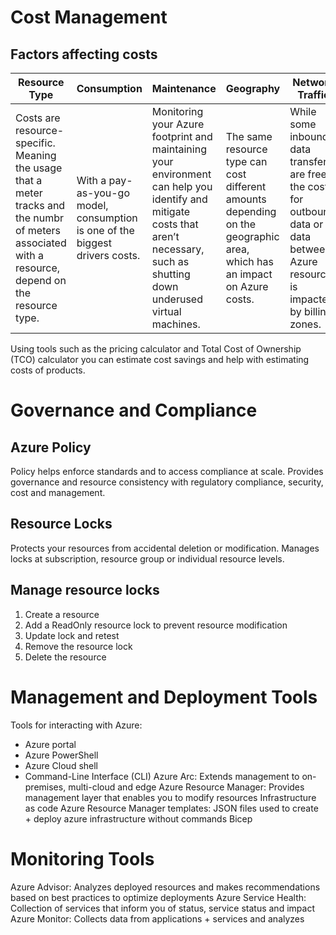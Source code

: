 # Cost Management
## Factors affecting costs
| Resource Type                                                                                                                                           | Consumption                                                                  | Maintenance                                                                                                                                                                            | Geography                                                                                                                   | Network Traffic                                                                                                                      | Subscription                                                                                                                                           |
| ------------------------------------------------------------------------------------------------------------------------------------------------------- | ---------------------------------------------------------------------------- | -------------------------------------------------------------------------------------------------------------------------------------------------------------------------------------- | --------------------------------------------------------------------------------------------------------------------------- | ------------------------------------------------------------------------------------------------------------------------------------ | ------------------------------------------------------------------------------------------------------------------------------------------------------ |
| Costs are resource-specific. Meaning the usage that a meter tracks and the numbr of meters associated with a resource, depend on the resource type.<br> | With a pay-as-you-go model, consumption is one of the biggest drivers costs. | Monitoring your Azure footprint and maintaining your environment can help you identify and mitigate costs that aren’t necessary, such as shutting down underused virtual machines.<br> | The same resource type can cost different amounts depending on the geographic area, which has an impact on Azure costs.<br> | While some inbound data transfers are free, the cost for outbound data or data between Azure resources is impacted by billing zones. | The type and configuration of your subscription can also impact your cost. For example, the free trial lets you explore some Azure resources for free. |
Using tools such as the pricing calculator and Total Cost of Ownership (TCO) calculator you can estimate cost savings and help with estimating costs of products.

# Governance and Compliance
## Azure Policy
Policy helps enforce standards and to access compliance at scale. Provides governance and resource consistency with regulatory compliance, security, cost and management.

## Resource Locks
Protects your resources from accidental deletion or modification.
Manages locks at subscription, resource group or individual resource levels.

## Manage resource locks
1. Create a resource
2. Add a ReadOnly resource lock to prevent resource modification
3. Update lock and retest
4. Remove the resource lock
5. Delete the resource

# Management and Deployment Tools
Tools for interacting with Azure:
- Azure portal
- Azure PowerShell
- Azure Cloud shell
- Command-Line Interface (CLI)
Azure Arc: Extends management to on-premises, multi-cloud and edge
Azure Resource Manager: Provides management layer that enables you to modify resources
Infrastructure as code
Azure Resource Manager templates: JSON files used to create + deploy azure infrastructure without commands
Bicep

# Monitoring Tools
Azure Advisor: Analyzes deployed resources and makes recommendations based on best practices to optimize deployments
Azure Service Health: Collection of services that inform you of status, service status and impact
Azure Monitor: Collects data from applications + services and analyzes
